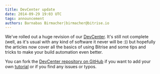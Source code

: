 ```yaml
---
title: DevCenter update
date: 2014-09-29 19:03 UTC
tags: announcement
authors: Barnabas Birmacher|birmacher@bitrise.io
---
```


We've rolled out a huge revision of our [DevCenter](http://devcenter.bitrise.io/).
It's still not complete (well, as it's usual with any kind of software it never will be :))
but hopefully the articles now cover all the basics of using Bitrise
and some tips and tricks to make your build automation even better.

You can fork the [DevCenter repository on GitHub](https://github.com/bitrise-io/devcenter)
if you want to add your own [tutorial](http://devcenter.bitrise.io/tutorials/index.html)
or if you find any issues or typos.
